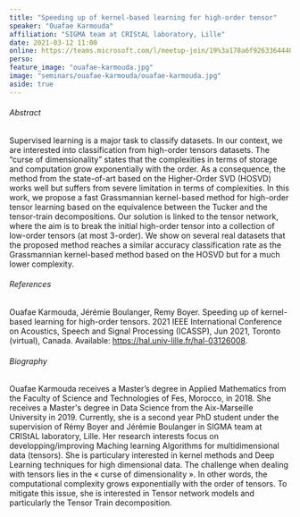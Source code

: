 ```yaml
---
title: "Speeding up of kernel-based learning for high-order tensor"
speaker: "Ouafae Karmouda"
affiliation: "SIGMA team at CRIStAL laboratory, Lille"
date: 2021-03-12 11:00
online: https://teams.microsoft.com/l/meetup-join/19%3a178a6f926336444088eb120e42476f36%40thread.tacv2/1614181583266?context=%7b%22Tid%22%3a%2261f3e3b8-9b52-433a-a4eb-c67334ce54d5%22%2c%22Oid%22%3a%22f214f106-92ec-433a-b9a8-20a164143534%22%7d
perso: 
feature_image: "ouafae-karmouda.jpg"
image: "seminars/ouafae-karmouda/ouafae-karmouda.jpg"
aside: true
---
```


###### Abstract

Supervised learning is a major task to classify datasets. In our context, we are interested into classification from high-order tensors datasets. The “curse of dimensionality” states that the complexities in terms of storage and computation grow exponentially with the order. As a consequence, the method from the state-of-art based on the Higher-Order SVD (HOSVD) works well but suffers from severe limitation in terms of complexities. In this work, we propose a fast Grassmannian kernel-based method for high-order tensor learning based on the equivalence between the Tucker and the tensor-train decompositions. Our solution is linked to the tensor network, where the aim is to break the initial high-order tensor into a collection of low-order tensors (at most 3-order). We show on several real datasets that the proposed method reaches a similar accuracy classification rate as the Grassmannian kernel-based method based on the HOSVD but for a much lower complexity.

###### References

Ouafae Karmouda, Jérémie Boulanger, Remy Boyer. Speeding up of kernel-based learning for high-order tensors. 2021 IEEE International Conference on Acoustics, Speech and Signal Processing (ICASSP), Jun 2021, Toronto (virtual), Canada.
Available: https://hal.univ-lille.fr/hal-03126008.

###### Biography

Ouafae Karmouda receives a Master’s degree in Applied Mathematics from the Faculty of Science and Technologies of Fes, Morocco, in 2018. She receives a Master's degree in Data Science from the Aix-Marseille University in 2019. Currently, she is a second year PhD student under the supervision of Rémy Boyer and Jérémie Boulanger in SIGMA team at CRIStAL laboratory, Lille. Her research interests focus on developping/improving Maching learning Algorithms for multidimensional data (tensors). She is particulary interested in kernel methods and Deep Learning techniques for high dimensional data. The challenge when dealing with tensors lies in the « curse of dimensionality ». In other words, the computational complexity grows exponentially with the order of tensors. To mitigate this issue, she is interested in Tensor network models and particularly the Tensor Train decomposition.
